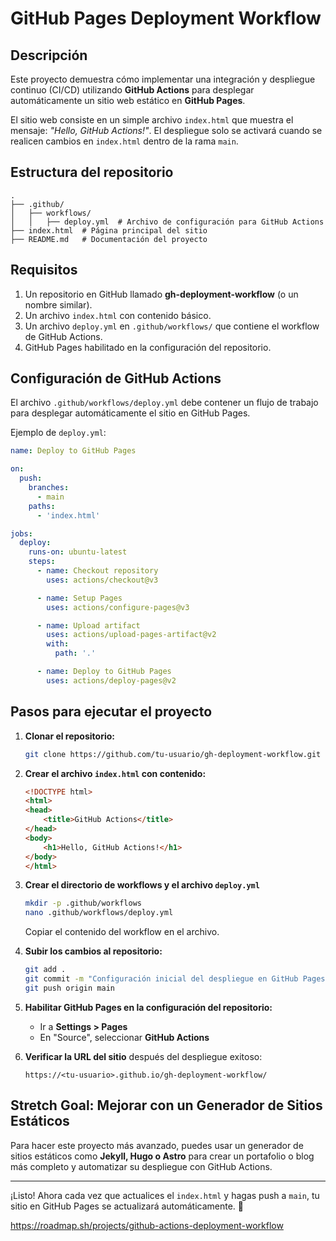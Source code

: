 # GitHub Pages Deployment Workflow

## Descripción
Este proyecto demuestra cómo implementar una integración y despliegue continuo (CI/CD) utilizando **GitHub Actions** para desplegar automáticamente un sitio web estático en **GitHub Pages**.

El sitio web consiste en un simple archivo `index.html` que muestra el mensaje: _"Hello, GitHub Actions!"_. El despliegue solo se activará cuando se realicen cambios en `index.html` dentro de la rama `main`.

## Estructura del repositorio
```
.
├── .github/
│   ├── workflows/
│   │   ├── deploy.yml  # Archivo de configuración para GitHub Actions
├── index.html  # Página principal del sitio
├── README.md   # Documentación del proyecto
```

## Requisitos
1. Un repositorio en GitHub llamado **gh-deployment-workflow** (o un nombre similar).
2. Un archivo `index.html` con contenido básico.
3. Un archivo `deploy.yml` en `.github/workflows/` que contiene el workflow de GitHub Actions.
4. GitHub Pages habilitado en la configuración del repositorio.

## Configuración de GitHub Actions
El archivo `.github/workflows/deploy.yml` debe contener un flujo de trabajo para desplegar automáticamente el sitio en GitHub Pages.

Ejemplo de `deploy.yml`:
```yaml
name: Deploy to GitHub Pages

on:
  push:
    branches:
      - main
    paths:
      - 'index.html'

jobs:
  deploy:
    runs-on: ubuntu-latest
    steps:
      - name: Checkout repository
        uses: actions/checkout@v3

      - name: Setup Pages
        uses: actions/configure-pages@v3

      - name: Upload artifact
        uses: actions/upload-pages-artifact@v2
        with:
          path: '.'

      - name: Deploy to GitHub Pages
        uses: actions/deploy-pages@v2
```

## Pasos para ejecutar el proyecto
1. **Clonar el repositorio:**
   ```sh
   git clone https://github.com/tu-usuario/gh-deployment-workflow.git
   ```
2. **Crear el archivo `index.html` con contenido:**
   ```html
   <!DOCTYPE html>
   <html>
   <head>
       <title>GitHub Actions</title>
   </head>
   <body>
       <h1>Hello, GitHub Actions!</h1>
   </body>
   </html>
   ```
3. **Crear el directorio de workflows y el archivo `deploy.yml`**
   ```sh
   mkdir -p .github/workflows
   nano .github/workflows/deploy.yml
   ```
   Copiar el contenido del workflow en el archivo.

4. **Subir los cambios al repositorio:**
   ```sh
   git add .
   git commit -m "Configuración inicial del despliegue en GitHub Pages"
   git push origin main
   ```

5. **Habilitar GitHub Pages en la configuración del repositorio:**
   - Ir a **Settings > Pages**
   - En "Source", seleccionar **GitHub Actions**

6. **Verificar la URL del sitio** después del despliegue exitoso:
   ```
   https://<tu-usuario>.github.io/gh-deployment-workflow/
   ```

## Stretch Goal: Mejorar con un Generador de Sitios Estáticos
Para hacer este proyecto más avanzado, puedes usar un generador de sitios estáticos como **Jekyll, Hugo o Astro** para crear un portafolio o blog más completo y automatizar su despliegue con GitHub Actions.

---
¡Listo! Ahora cada vez que actualices el `index.html` y hagas push a `main`, tu sitio en GitHub Pages se actualizará automáticamente. 🚀

https://roadmap.sh/projects/github-actions-deployment-workflow
